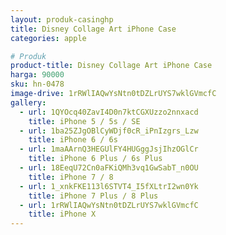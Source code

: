 ```yaml
---
layout: produk-casinghp
title: Disney Collage Art iPhone Case
categories: apple

# Produk
product-title: Disney Collage Art iPhone Case
harga: 90000
sku: hn-0478
image-drive: 1rRWlIAQwYsNtn0tDZLrUYS7wklGVmcfC
gallery:
  - url: 1QYOcq40ZavI4D0n7ktCGXUzzo2nnxacd
    title: iPhone 5 / 5s / SE
  - url: 1ba25ZJgOBlCyWDjf0cR_iPnIzgrs_Lzw
    title: iPhone 6 / 6s
  - url: 1maAArnQ3HEGUlFY4HUGggJsjIhzOGlCr
    title: iPhone 6 Plus / 6s Plus
  - url: 18EeqU72Cn0aFKiQMh3vq1GwSabT_n0OU
    title: iPhone 7 / 8
  - url: 1_xnkFKE113l6STVT4_I5fXLtrI2wn0Yk
    title: iPhone 7 Plus / 8 Plus
  - url: 1rRWlIAQwYsNtn0tDZLrUYS7wklGVmcfC
    title: iPhone X
---
```

